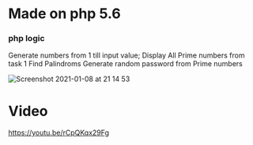 # Made on php 5.6
### php logic 
Generate numbers from 1 till input value;
Display All Prime numbers from task 1
Find Palindroms
Generate random password from Prime numbers

![Screenshot 2021-01-08 at 21 14 53](https://user-images.githubusercontent.com/70655354/104054921-9c3d4d80-51f6-11eb-88f5-5c6e76941727.jpg)

# Video
https://youtu.be/rCpQKqx29Fg
